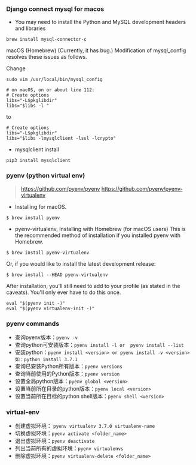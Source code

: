 ### Django connect mysql for macos

- You may need to install the Python and MySQL development headers and libraries
```
brew install mysql-connector-c
```
macOS (Homebrew) (Currently, it has bug.)
Modification of mysql_config resolves these issues as follows.

 Change
```
sudo vim /usr/local/bin/mysql_config 

# on macOS, on or about line 112:
# Create options
libs="-L$pkglibdir"
libs="$libs -l "
```
to 
``` 
# Create options
libs="-L$pkglibdir"
libs="$libs -lmysqlclient -lssl -lcrypto"
```

- mysqlclient install 
```
pip3 install mysqlclient
```

### pyenv (python virtual env)

>https://github.com/pyenv/pyenv
>https://github.com/pyenv/pyenv-virtualenv

- Installing  for macOS.
```
$ brew install pyenv
```
- pyenv-virtualenv, Installing with Homebrew (for macOS users)
This is the recommended method of installation if you installed pyenv with Homebrew.
```
$ brew install pyenv-virtualenv
```
Or, if you would like to install the latest development release:
```
$ brew install --HEAD pyenv-virtualenv

```
After installation, you'll still need to add to your profile (as stated in the caveats). You'll only ever have to do this once.
```
eval "$(pyenv init -)"
eval "$(pyenv virtualenv-init -)"
```
### pyenv commands
- 查询pyenv版本：`pyenv -v`
- 查询python可安装版本：`pyenv install -l or  pyenv install --list`
- 安装python：`pyenv install <version> or pyenv install -v <version> 如：python install 3.7.1`
- 查询已安装Python所有版本：`pyenv versions`
- 查询当前使用的Python版本：`pyenv version`
- 设置全局python版本：`pyenv global <version>`
- 设置当前所在目录的python版本：`pyenv local <version>`
- 设置当前所在目标的python shell版本：`pyenv shell <version>`
### virtual-env
- 创建虚拟环境：
 `pyenv virtualenv 3.7.0 virtualenv-name`
- 切换虚拟环境：`pyenv activate <folder_name>`
- 退出虚拟环境：`pyenv deactivate`
- 列出当前所有的虚拟环境：`pyenv virtualenvs`
- 删除虚拟环境：`pyenv virtualenv-delete <folder_name>`




